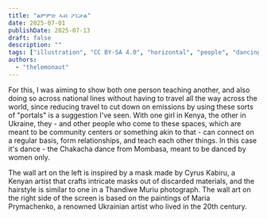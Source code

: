 ```yaml
---
title: "ልምምድ ኣብ ፖርታል"
date: 2025-07-01
publishDate: 2025-07-13
draft: false
description: ""
tags: ["illustration", "CC BY-SA 4.0", "horizontal", "people", "dancing", "africa", "ukraine", "2025-collab" ]
authors:
  - "thelemonaut"
---
```


For this, I was aiming to show both one person teaching another, and also doing so across national lines without having to travel all the way across the world, since reducing travel to cut down on emissions by using these sorts of "portals" is a suggestion I've seen. With one girl in Kenya, the other in Ukraine, they - and other people who come to these spaces, which are meant to be community centers or something akin to that - can connect on a regular basis, form relationships, and teach each other things. In this case it's dance - the Chakacha dance from Mombasa, meant to be danced by women only.

The wall art on the left is inspired by a mask made by Cyrus Kabiru, a Kenyan artist that crafts intricate masks out of discarded materials, and the hairstyle is similar to one in a Thandiwe Muriu photograph. The wall art on the right side of the screen is based on the paintings of Maria Prymachenko, a renowned Ukrainian artist who lived in the 20th century.

